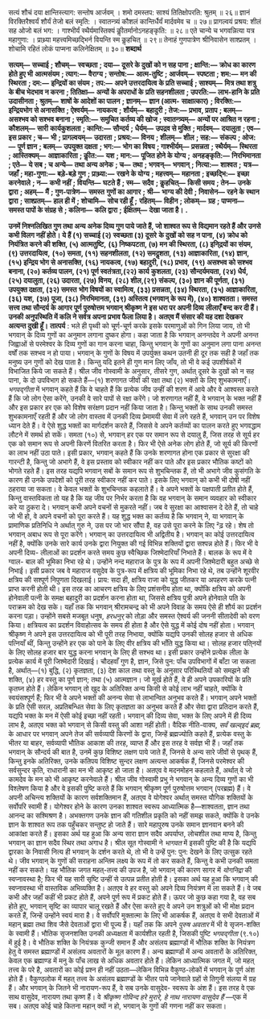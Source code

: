  

सत्यं शौचं दया क्षान्तिस्त्याग: सन्तोष आर्जवम् । शमो दमस्तप: साश्यं तितिक्षोपरति: श्रुतम् ॥ २६॥ ज्ञानं विरक्तिरैश्वर्यं शौर्यं तेजो बलं स्मृति: । स्वातन्त्र्यं कौशलं कान्तिर्धैर्यं मार्दवमेव च ॥ २७॥ प्रागल्वयं प्रश्रय: शीलं सह ओजो बलं भग: । गाश्भीर्यं स्थैर्यमास्तिक्यं कीॢतर्मानोऽनहङ्कृति: ॥ २८॥ एते चान्ये च भगवन्नित्या यत्र महागुणा: । प्राथ्र्या महत्त्वमिच्छद्भिर्न वियन्ति स्म कॢहचित् ॥ २९॥ तेनाहं गुणपात्रेण श्रीनिवासेन साश्प्रतम् । शोचामि रहितं लोकं पाप्मना कलिनेक्षितम् ॥ ३०॥ **शब्दार्थ** 

**सत्यम्—** **सच्चाई** **; शौचम्—** **स्वच्छता** **; दया—** **दूसरे के दुखों को न सह पाना** **; क्षान्ति:—** **क्रोध का कारण होते हुए भी** **आत्मसंयम** **; त्याग:—** **वैराग्य** **; सन्तोष:—** **आत्म-तुष्टि** **; आर्जवम्—** **स्पष्टता** **; शम:—** **मन की स्थिरता** **; दम:—** **इन्द्रियों का संयम** **;** **तप:—** **अपने उत्तरदायित्व के प्रति सच्चाई** **; साश्यम्—** **मित्र तथा शत्रु के बीच भेदभाव न करना** **; तितिक्षा—** **अन्यों के अपराधों के** **प्रति सहनशीलता** **; उपरति:—** **लाभ-हानि के प्रति उदासीनता** **; श्रुतम्—** **शाषों के आदेशों का पालन** **; ज्ञानम्—** **ज्ञान (आत्म-** **साक्षात्कार)** **; विरक्ति:—** **इन्द्रियभोग से अनासक्ति** **; ऐश्वर्यम्—** **नायकत्व** **; शौर्यम्—** **बहादुरी** **; तेज:—** **प्रभाव, प्रताप** **; बलम्—** **असश्भव को सश्भव बनाना** **; स्मृति:—** **समुचित कर्तव्य की खोज** **; स्वातन्त्र्यम्—** **अन्यों पर आश्रित न रहना** **; कौशलम्—** **सारी** **कार्यकुशलता** **; कान्ति:—** **सौन्दर्य** **; धैर्यम्—** **उपद्रव से मुक्ति** **; मार्दवम्—** **दयालुता** **; एव—** **इस प्रकार** **; च—** **भी** **; प्रागल्वयम्—** **उदारता** **; प्रश्रय:—** **विनय** **; शीलम्—** **शील** **; सह:—** **संकल्प** **; ओज:—** **पूर्ण ज्ञान** **; बलम्—** **उपयुक्त दक्षता** **; भग:—** **भोग का** **विषय** **; गाश्भीर्यम्—** **प्रसन्नता** **; स्थैर्यम्—** **स्थिरता** **; आस्तिक्यम्—** **आज्ञाकारिता** **; कीॢत:—** **यश** **; मान:—** **पूजित होने के योग्य** **;** **अनहङ्कृति:—** **निरभिमानता** **; एते—** **ये सब** **; च अन्ये—** **तथा अन्य अनेक** **; च—** **तथा** **; भगवन्—** **भगवान्** **; नित्या:—** **शाश्वत** **;** **यत्र—** **जहाँ** **; महा-गुणा:—** **बड़े-बड़े गुण** **; प्राथ्र्या:—** **रखने के योग्य** **; महत्त्वम्—** **महानता** **; इच्छद्भि:—** **इच्छा करनेवाले** **; न—** **कभी नहीं** **; वियन्ति—** **घटते हैं** **; स्म—** **सदैव** **; कॢहचित्—** **किसी समय** **; तेन—** **उनके द्वारा** **; अहम्—** **मैं** **; गुण-पात्रेण—** **समस्त** **गुणों का आगार** **; श्री—** **भाग्य की देवी** **; निवासेन—** **रहने के स्थान द्वारा** **; साश्प्रतम्—** **हाल ही में** **; शोचामि—** **सोच रही हूँ** **;** **रहितम्—** **विहीन** **; लोकम्—** **ग्रह** **; पाप्मना—** **समस्त पापों के संग्रह से** **; कलिना—** **कलि द्वारा** **; ईक्षितम्—** **देखा जाता है।** **.** 

**उनमें निश्नलिखित गुण तथा अन्य अनेक दिव्य गुण पाये जाते हैं, जो शाश्वत रूप से** **विद्यमान रहते हैं और उनसे कभी विलग नहीं होते। ये हैं (१) सच्चाई (२) स्वच्छता (३) दूसरे** **के दुखों को सह न पाना, (४) क्रोध को नियंत्रित करने की शक्ति, (५) आत्मतुष्टि,** **(६) निष्कपटता, (७) मन की स्थिरता, (८) इनि्द्रयों का संयम, (९) उत्तरदायित्व,** **(१०) समता, (११) सहनशीलता, (१२) समदॢशता, (१३) आज्ञाकारिता, (१४) ज्ञान,** **(१५) इन्द्रिय भोग से अनासक्ति, (१६) नायकत्व, (१७) बहादुरी, (१८) प्रभाव,** **(१९) असश्भव को सश्भव बनाना, (२०) कर्तव्य पालन, (२१) पूर्ण स्वतंत्रता,(२२) कार्य** **कुशलता, (२३) सौन्दर्यमयता, (२४) धैर्य, (२५) दयालुता, (२६) उदारता, (२७) विनय,** **(२८) शील,(२९) संकल्प, (३०) ज्ञान की पूर्णता, (३१) उपयुक्त दक्षता, (३२) समस्त** **भोग विषयों का स्वामित्व, (३३) प्रसन्नता, (३४) स्थिरता, (३५) आज्ञाकारिता, (३६) यश,** **(३७) पूजा, (३८) निरभिमानता, (३९) अस्तित्व (भगवान् के रूप में), (४०) शाश्वतता।** **समस्त सत्त्व तथा सौन्दर्य के आगार पूर्ण पुरुषोत्तम भगवान् श्रीकृष्ण ने इस धरा पर अपनी दिव्य** **लीलाएँ बन्द कर दी हैं। उनकी अनुपस्थिति में कलि ने सर्वत्र अपना प्रभाव फैला लिया है।** **अतएव मैं संसार की यह दशा देखकर अत्यन्त दुखी हूँ।** **तात्पर्य** : भले ही पृथ्वी को चूर्ण-चूर्ण करके इसके परमाणुओं को गिन लिया जाय, तो भी भगवान् के दिव्य गुणों का अनुमान लगाना दुष्कर होगा। कहा जाता है कि भगवान् अनन्तदेव ने अपनी अनन्त जिह्वाओं से परमेश्वर के दिव्य गुणों का गान करना चाहा, किन्तु भगवान् के गुणों का अनुमान लगा पाना अनन्त वर्षों तक सश्भव न हो पाया। भगवान् के गुणों के विषय में उपर्युक्त कथन उतनी ही दूर तक सही है जहाँ तक मनुष्य उन गुणों को देख पाता है। किन्तु यदि इतने ही गुण मान लिए जाँय, तो भी वे कई उपशीर्षकों में विभाजित किये जा सकते हैं। श्रील जीव गोस्वामी के अनुसार, तीसरे गुण, अर्थात् दूसरे के दुखों को न सह पाना, के दो उपविभाग हो सकते हैं—(१) शरणागत जीवों की रक्षा तथा (२) भक्तों के लिए शुभकामनाएँ। *भगवद्गीता* में भगवान् कहते हैं कि वे चाहते हैं कि प्रत्येक जीव उन्हीं की शरण में आये और वे आश्वस्त करते हैं कि जो लोग ऐसा करेंगे, उनकी वे सारे पापों से रक्षा करेंगे। जो शरणागत नहीं हैं, वे भगवान् के भक्त नहीं हैं और इस प्रकार हर एक को विशेष सरंक्षण प्रदान नहीं किया जाता है। किन्तु भक्तों के साथ उनकी समस्त शुभकामनाएँ रहती हैं और जो लोग वास्तव में उनकी दिव्य प्रेमामयी सेवा में लगे रहते हैं, भगवान् उन पर विशेष ध्यान देते हैं। वे ऐसे शुद्ध भक्तों का मार्गदर्शन करते हैं, जिससे वे अपने कर्तव्यों का पालन करते हुए भगवद्धाम लौटने में समर्थ हो सकें। समता (१०) से, भगवान् हर एक पर समान रूप से दयालु हैं, जिस तरह से सूर्य हर एक को समान रूप से अपनी किरणें वितरित करता है। फिर भी ऐसे अनेक लोग होते हैं, जो सूर्य की किरणों का लाभ नहीं उठा पाते। इसी प्रकार, भगवान् कहते हैं कि उनके शरणागत होना एक प्रकार से सुरक्षा की गारन्टी है, किन्तु जो अभागे हैं, वे इस प्रस्ताव को स्वीकार नहीं कर पाते और इस प्रकार भौतिक कष्टों को भोगते रहते हैं। इस तरह यद्यपि भगवान् सबों के समान रूप से शुभचिन्तक हैं, तो भी अभागे जीव कुसंगति के कारण ही उनके उपदेशों को पूरी तरह स्वीकार नहीं कर पाते। इसके लिए भगवान् को कभी भी दोषी नहीं ठहराया जा सकता। वे केवल भक्तों के शुभचिन्तक कहलाते हैं। वे अपने भक्तों के पक्षपाती प्रतीत होते हैं, किन्तु वास्तविकता तो यह है कि यह जीव पर निर्भर करता है कि वह भगवान् के समान व्यवहार को स्वीकार करे या ठुकरा दे। भगवान् कभी अपने वचनों से मुकरते नहीं। जब वे सुरक्षा का आश्वासन दे देते हैं, तो चाहे जो भी हो, वे अपने वचनों को पूरा करते हैं। यह शुद्ध भक्त का कर्तव्य है कि भगवान् ने, या भगवान् के प्रामाणिक प्रतिनिधि ने अर्थात् गुरु ने, उस पर जो भार सौंपा है, वह उसे पूरा करने के लिए ²ढ़ रहे। शेष तो भगवान् अबाध रूप से पूरा करेंगे। भगवान् का उत्तरदायित्व भी अद्वितीय है। भगवान् का कोई उत्तरदायित्व नहीं है, क्योंकि उनके सारे कार्य उनके द्वारा नियुक्त की गई विभिन्न शक्तियों द्वारा सश्पन्न होते हैं। फिर भी वे अपनी दिव्य- लीलाओं का प्रदर्शन करते समय कुछ स्वैच्छिक जिश्मेदारियाँ निभाते हैं। बालक के रूप में वे ग्वाल- बाल की भूमिका निभा रहे थे। उन्होंने नन्द महाराज के पुत्र के रूप में अपनी जिश्मेदारी बहुत अच्छे से निभाई। इसी प्रकार जब वे महाराज वसुदेव के पुत्र-रूप में क्षत्रिय की भूमिका निभा रहे थे, तब उन्होंने शूरवीर क्षत्रिय की सश्पूर्ण निपुणता दिखलाई। प्राय: सदा ही, क्षत्रिय राजा को युद्ध जीतकर या अपहरण करके पत्नी प्राप्त करनी होती थी। इस तरह का आचरण क्षत्रिय के लिए प्रशंसनीय होता था, क्योंकि क्षत्रिय को अपनी होनेवाली पत्नी के समक्ष बहादुरी का प्रदर्शन करना होता था, जिससे क्षत्रिय पुत्री अपने होनेवाले पति के पराक्रम को देख सके। यहाँ तक कि भगवान् श्रीरामचन्द्र को भी अपने विवाह के समय ऐसे ही शौर्य का प्रदर्शन करना पड़ा। उन्होंने सबसे मजबूत धनुष, *हरधनुर्* को तोड़ा और समस्त ऐश्वर्य की जननी सीतादेवी को वरण किया। क्षत्रियत्व का प्रदर्शन विवाहोत्सव के समय ही होता है और ऐसे युद्ध में कोई दोष नहीं होता। भगवान् श्रीकृष्ण ने अपने इस उत्तरदायित्व को भी पूरी तरह निभाया, क्योंकि यद्यपि उनकी सोलह हजार से अधिक पत्नियाँ थीं, किन्तु उन्होंने हर एक को पाने के लिए वीर क्षत्रिय की भाँति युद्ध किया था। सोलह हजार पति्नयों के लिए सोलह हजार बार युद्ध करना भगवान् के लिए ही सश्भव था। इसी प्रकार उन्होंने प्रत्येक लीला के प्रत्येक कार्य में पूरी जिश्मेदारी दिखाई। चौदहवाँ गुण है, ज्ञान, जिसे पुन: पाँच उपविभागों में बाँटा जा सकता है, अर्थात्—(१) बुद्धि, (२) कृतज्ञता, (३) देश काल तथा वस्तु के अनुसार परिस्थितियों को समझने की शक्ति, (४) हर वस्तु का पूर्ण ज्ञान; तथा (५) आत्मज्ञान। जो मूर्ख होते हैं, वे ही अपने उपकारियों के प्रति कृतघ्न होते हैं। लेकिन भगवान् तो खुद के अतिरिक्त अन्य किसी से कोई लाभ नहीं चाहते, क्योंकि वे स्वयंसश्पूर्ण हैं; फिर भी वे अपने भक्तों की अनन्य सेवा से लाभान्वित अनुभव करते हैं। भगवान् अपने भक्तों के प्रति ऐसी सरल, अप्रतिबन्धित सेवा के लिए कृतज्ञता का अनुभव करते हैं और सेवा द्वारा प्रतिदान करते हैं, यद्यपि भक्त के मन में ऐसी कोई इच्छा नहीं रहती। भगवान् की दिव्य सेवा, भक्त के लिए अपने में ही दिव्य लाभ है, अतएव भक्त को भगवान् से किसी वस्तु की आशा नहीं होती। वैदिक नीति-वाक्य, *सर्वं खल्व्इदं ब्रह्म,* के आधार पर भगवान् अपने तेज की सर्वव्यापी किरणों के द्वारा, जिन्हें ब्रह्मज्योति कहते हैं, प्रत्येक वस्तु के भीतर या बाहर, सर्वव्यापी भौतिक आकाश की तरह, व्याप्त हैं और इस तरह वे सर्वज्ञ भी हैं। जहाँ तक भगवान् के सौन्दर्य की बात है, उनमें कुछ विशिष्ट लक्षण पाये जाते हैं, जिनसे वे अन्य सारे जीवों से पृथक् हैं, किन्तु इनके अतिरिक्त, उनके कतिपय विशिष्ट सुन्दर लक्षण अत्यन्त आकर्षक हैं, जिनसे परमेश्वर की सर्वसुन्दर कृति, राधारानी का मन भी आकृष्ट हो जाता है। अतएव वे मदनमोहन कहलाते हैं, अर्थात् वे जो कामदेव के मन को भी आकृष्ट करनेवाले हैं। श्रील जीव गोस्वामी प्रभु ने भगवान् के अन्य दिव्य गुणों का भी विश्लेषण किया है और वे इसकी पुष्टि करते हैं कि भगवान् श्रीकृष्ण पूर्ण पुरुषोत्तम भगवान् (परब्रह्म) हैं। वे अपनी अचिन्त्य शक्तियों के कारण सर्वशक्तिमान हैं, अतएव वे योगेश्वर अर्थात् समस्त यौगिक शक्तियों के सर्वोपरि स्वामी हैं। योगेश्वर होने के कारण उनका शाश्वत स्वरूप आध्यात्मिक है—शाश्वतता, ज्ञान तथा आनन्द का सश्मिश्रण है। अभक्तगण उनके ज्ञान की गतिशील प्रकृति को नहीं समझ सकते, क्योंकि वे उनके ज्ञान के शाश्वत रूप तक पहुँचकर सन्तुष्ट हो जाते हैं। सारे महापुरुष उनके समान ज्ञानवान बनने की आकांक्षा करते हैं। इसका अर्थ यह हुआ कि अन्य सारा ज्ञान सदैव अपर्याप्त, लोचशील तथा माप्य है, किन्तु भगवान् का ज्ञान सदैव स्थिर तथा अगाध है। श्रील सूत गोस्वामी ने *भागवत* में इसकी पुष्टि की है कि यद्यपि द्वारका के निवासी नित्य ही भगवान् के दर्शन करते थे, तो भी वे उन्हें पुन: पुन: देखने के लिए उत्सुक रहते थे। जीव भगवान् के गुणों की सराहना अन्तिम लक्ष्य के रूप में तो कर सकते हैं, किन्तु वे कभी उनकी समता नहीं कर सकते। यह भौतिक जगत महत्-तत्त्व की उपज है, जो भगवान् की कारण सागर में *योगनिद्रा* की स्वप्नावस्था है; फिर भी यह सारी सृष्टि उन्हीं से उत्पन्न प्रतीत होती है। इसका अर्थ यह हुआ कि भगवान् की स्वप्नावस्था भी वास्तविक अभिव्यक्ति है। अतएव वे हर वस्तु को अपने दिव्य नियंत्रण में ला सकते हैं। वे जब कभी और जहाँ कहीं भी प्रकट होते हैं, अपने पूर्ण रूप में प्रकट होते हैं। ऊपर जो कुछ कहा गया है, वह सब होते हुए, भगवान् सृष्टि का व्यापार चालू रखते हैं और ऐसा करते हुए वे अपने उन शत्रुओं को भी मोक्ष प्रदान करते हैं, जिन्हें उन्होंने स्वयं मारा है। वे सर्वोपरि मुक्तात्मा के लिए भी आकर्षक हैं, अतएव वे सभी देवताओं में महान् ब्रह्मा तथा शिव जैसे देवताओं द्वारा भी पूज्य हैं। यहाँ तक कि अपने *पुरुष अवतार* में भी वे सृजन-शक्ति के स्वामी हैं। भौतिक सृजनशक्ति उनकी अध्यक्षता में कार्यशील रहती है, जिसकी पुष्टि *भगवद्गीता* (९.१०) में हुई है। वे भौतिक शक्ति के नियंत्रक कुन्जी समान हैं और असंलय ब्रह्माण्डों में भौतिक शक्ति के नियंत्रण हेतु वे समस्त ब्रह्माण्डों में असंलय अवतारों के मूल कारण हैं। अन्य ब्रह्माण्डों में अन्य अवतारों के अतिरिक्त, केवल एक ब्रह्माण्ड में मनु के पाँच लाख से अधिक अवतार होते हैं। लेकिन आध्यात्मिक जगत में, जो महत् तत्त्व के परे है, अवतारों का कोई प्रश्न ही नहीं उठता—लेकिन विभिन्न वैकुण्ठ-लोकों में भगवान् के पूर्ण अंश होते हैं। वैकुण्ठलोक में महत् तत्त्व के असंलय ब्रह्माण्डों के भीतर पाये जानेवाले ग्रहों से तिगुनी संलया में ग्रह हैं। और भगवान् के जितने भी नारायण-रूप हैं, वे सब उनके वासुदेव- स्वरूप के अंश हैं। इस तरह वे एक साथ वासुदेव, नारायण तथा कृष्ण हैं। वे *श्रीकृष्ण गोविन्द हरे* *मुरारे, हे नाथ नारायण वासुदेव हैं* —एक में सब। अतएव कोई चाहे कितना महान् क्यों न हो, भगवान् के गुणों की गणना नहीं कर सकता। 
